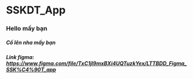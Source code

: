 # SSKDT_App
<h3> Hello mấy bạn </h3>
<h5> Cố lên nha mấy bạn </h5>
<h5> Link figma:  <a href="https://www.figma.com/file/TxC1jl9mxBXi4UQTuzkYex/LTTBDD_Figma_SSK%C4%90T_app" target="_blank">https://www.figma.com/file/TxC1jl9mxBXi4UQTuzkYex/LTTBDD_Figma_SSK%C4%90T_app</a> </h5>
